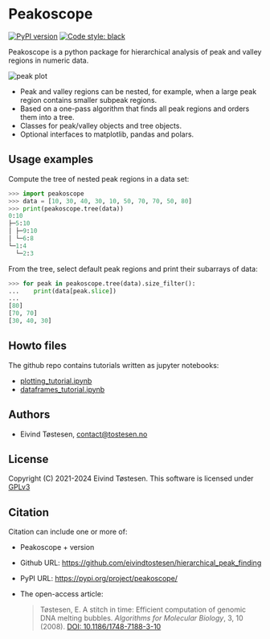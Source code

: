 # Peakoscope
[![PyPI version](https://badge.fury.io/py/peakoscope.svg)](https://badge.fury.io/py/peakoscope)
[![Code style: black](https://img.shields.io/badge/code%20style-black-000000.svg)](https://github.com/psf/black)

Peakoscope is a python package for hierarchical analysis of peak and valley regions in numeric data.

![peak plot](https://github.com/eivindtostesen/hierarchical_peak_finding/blob/v0.9.0/output.png?raw=true "fig, (peaks.plot.ax, valleys.plot.ax) = plt.subplots(2, 1, sharex=True, figsize=(4, 4));
peaks.plot.crowns(peaks.size_filter(maxsize=7))
peaks.plot.bounding_boxes(peaks.size_filter(maxsize=7))
valleys.plot.crowns(valleys.size_filter(maxsize=7), facecolor='C9')
valleys.plot.bounding_boxes(valleys.size_filter(maxsize=7), edgecolor='C1')
peaks.plot.ax.set_title('Peak regions')
valleys.plot.ax.set_title('Valley regions')
peaks.plot.ax.plot(X, Y, linewidth=2, color='black')
valleys.plot.ax.plot(X, Y, linewidth=2, color='black');")

* Peak and valley regions can be nested, for example, when a large peak region contains smaller subpeak regions.
* Based on a one-pass algorithm that finds all peak regions and orders them into a tree.
* Classes for peak/valley objects and tree objects.
* Optional interfaces to matplotlib, pandas and polars.

## Usage examples
Compute the tree of nested peak regions in a data set:
```python
>>> import peakoscope
>>> data = [10, 30, 40, 30, 10, 50, 70, 70, 50, 80]
>>> print(peakoscope.tree(data))
0:10
├─5:10
│ ├─9:10
│ └─6:8
└─1:4
  └─2:3
```
From the tree, select default peak regions and print their subarrays of data:
```python
>>> for peak in peakoscope.tree(data).size_filter():
...    print(data[peak.slice])
... 
[80]
[70, 70]
[30, 40, 30]
```

## Howto files
The github repo contains tutorials written as jupyter notebooks:
* [plotting_tutorial.ipynb](https://github.com/eivindtostesen/hierarchical_peak_finding/blob/v0.9.0/plotting_tutorial.ipynb)
* [dataframes_tutorial.ipynb](https://github.com/eivindtostesen/hierarchical_peak_finding/blob/v0.9.0/dataframes_tutorial.ipynb)

## Authors
* Eivind Tøstesen, <contact@tostesen.no>

## License
Copyright (C) 2021-2024 Eivind Tøstesen. This software is licensed under [GPLv3](https://github.com/eivindtostesen/hierarchical_peak_finding/blob/v0.9.0/LICENSE?raw=true "included LICENSE file")

## Citation
Citation can include one or more of:

* Peakoscope + version
* Github URL: https://github.com/eivindtostesen/hierarchical_peak_finding
* PyPI URL: https://pypi.org/project/peakoscope/
* The open-access article:

    >Tøstesen, E.
    >A stitch in time: Efficient computation of genomic DNA melting bubbles.
    >*Algorithms for Molecular Biology*, 3, 10 (2008).
    >[DOI: 10.1186/1748-7188-3-10](http://dx.doi.org/10.1186/1748-7188-3-10)
